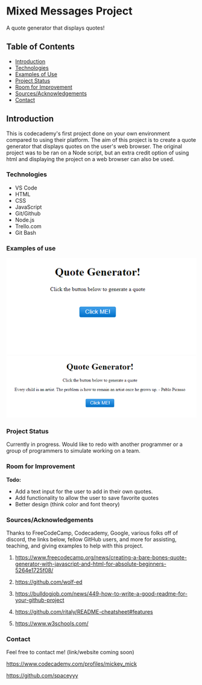 # Mixed Messages Project

A quote generator that displays quotes!

## Table of Contents

+ [Introduction](https://github.com/spaceyyy/Mixed-Messages-Project#introduction)
+ [Technologies](https://github.com/spaceyyy/Mixed-Messages-Project#technologies)
+ [Examples of Use](https://github.com/spaceyyy/Mixed-Messages-Project#Examplesofuse)
+ [Project Status](https://github.com/spaceyyy/Mixed-Messages-Project#projectstatus)
+ [Room for Improvement](https://github.com/spaceyyy/Mixed-Messages-Project#roomforimprovement)
+ [Sources/Acknowledgements](https://github.com/spaceyyy/Mixed-Messages-Project#sources/acknowledgements)
+ [Contact](https://github.com/spaceyyy/Mixed-Messages-Project#contact)

## Introduction

This is codecademy's first project done on your own environment compared to using their platform. The aim of this project is to create a quote generator that displays quotes on the user's web browser. The original project was to be ran on a Node script, but an extra credit option of using html and displaying the project on a web browser can also be used. 

### Technologies

+ VS Code
+ HTML
+ CSS
+ JavaScript
+ Git/Github
+ Node.js
+ Trello.com
+ Git Bash

### Examples of use

![front page](img/defaultFrontPage.png)
![quote display](img/frontPageWithQuoteDisplay.png)

### Project Status

Currently in progress. Would like to redo with another programmer or a group of programmers to simulate working on a team.

### Room for Improvement

__Todo:__  
+ Add a text input for the user to add in their own quotes.
+ Add functionality to allow the user to save favorite quotes
+ Better design (think color and font theory)

### Sources/Acknowledgements

Thanks to FreeCodeCamp, Codecademy, Google, various folks off of discord, the links below, fellow GitHub users, and more for assisting, teaching, and giving examples to help with this project.

1. https://www.freecodecamp.org/news/creating-a-bare-bones-quote-generator-with-javascript-and-html-for-absolute-beginners-5264e1725f08/

2. https://github.com/wolf-ed

3. https://bulldogjob.com/news/449-how-to-write-a-good-readme-for-your-github-project

4. https://github.com/ritaly/README-cheatsheet#features

5. https://www.w3schools.com/


### Contact

Feel free to contact me! (link/website coming soon)

https://www.codecademy.com/profiles/mickey_mick

https://github.com/spaceyyy


